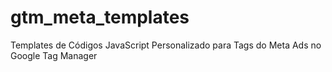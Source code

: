 # gtm_meta_templates
Templates de Códigos JavaScript Personalizado para Tags do Meta Ads no Google Tag Manager
